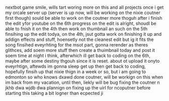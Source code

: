 nextbot game
smile, wills tart woring more on this and all projects once i get my orcale server up
(server is up now, will be working on the nixie coutner first though)
sould be able to work on the coutner more thoguh after i finish the edit yfor youtube on the 6th
progress on the edit is alright, shoudl be able to fnish it on the 4th then work on thumbnail an such on the 5th
finsihing up the edit todya, on the 4th, jsut gotta work on finishing it up and addign effects and stuff, hoensetly not the cleanest edit but ig it fits the song
finsihed eveyrhting for the msot part, gonna rerender as theres glithces, add soem more stuff then create a thuimbnail today and post it soem time at night i think, afterwhich ill get back to coding on the 6th, maybe after some destiny thgouh since it is reset.
about ot upload it onyto eveyrhtign, aftewds im gonna sleep get up then get back to coding, hopefully finsih up that nixie thign in a week or so, but i am going to edmonton so who knows
dxawd
done coutner, will be workign on this when im back from my vacation, until then, liekly will be bug fixing the coutner
n jkhb
dwa wjdb
dwa
plannign on fixing up the uirl for ncoputner before starting this 
taking a bit logner than ecpected
ji
